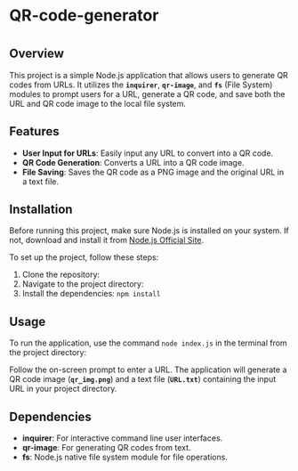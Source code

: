 # QR-code-generator

#

## **Overview**

This project is a simple Node.js application that allows users to generate QR codes from URLs. It utilizes the **`inquirer`**, **`qr-image`**, and **`fs`** (File System) modules to prompt users for a URL, generate a QR code, and save both the URL and QR code image to the local file system.

## **Features**

- **User Input for URLs**: Easily input any URL to convert into a QR code.
- **QR Code Generation**: Converts a URL into a QR code image.
- **File Saving**: Saves the QR code as a PNG image and the original URL in a text file.

## **Installation**

Before running this project, make sure Node.js is installed on your system. If not, download and install it from [Node.js Official Site](https://nodejs.org/).

To set up the project, follow these steps:

1. Clone the repository:
2. Navigate to the project directory:
3. Install the dependencies: `npm install`

## **Usage**

To run the application, use the command `node index.js` in the terminal from the project directory:

Follow the on-screen prompt to enter a URL. The application will generate a QR code image (**`qr_img.png`**) and a text file (**`URL.txt`**) containing the input URL in your project directory.

## **Dependencies**

- **inquirer**: For interactive command line user interfaces.
- **qr-image**: For generating QR codes from text.
- **fs**: Node.js native file system module for file operations.
